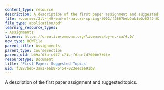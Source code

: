 ```yaml
---
content_type: resource
description: A description of the first paper assignment and suggested topics.
file: /courses/21l-449-end-of-nature-spring-2002/f5887beb3ab1e6b85f54023eecee91b8_paperassignment1.pdf
file_type: application/pdf
learning_resource_types:
- Assignments
license: https://creativecommons.org/licenses/by-nc-sa/4.0/
ocw_type: OCWFile
parent_title: Assignments
parent_type: CourseSection
parent_uid: b69afd7a-c977-c71c-f6aa-7d7690e7295e
resourcetype: Document
title: 'First Paper: Suggested Topics'
uid: f5887beb-3ab1-e6b8-5f54-023eecee91b8
---
```

A description of the first paper assignment and suggested topics.